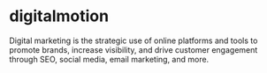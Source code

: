 # digitalmotion
Digital marketing is the strategic use of online platforms and tools to promote brands, increase visibility, and drive customer engagement through SEO, social media, email marketing, and more.
